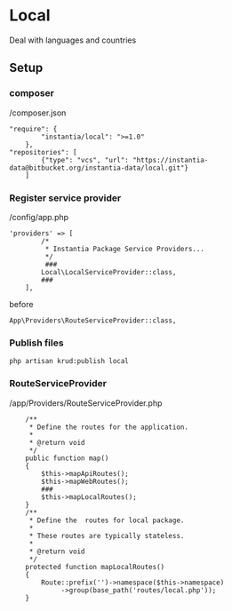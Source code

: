 # Local
Deal with languages and countries
## Setup
### composer
/composer.json
```
"require": {
        "instantia/local": ">=1.0"
    },
"repositories": [
        {"type": "vcs", "url": "https://instantia-data@bitbucket.org/instantia-data/local.git"}
    ]
```
### Register service provider
/config/app.php
```
'providers' => [   
        /*
         * Instantia Package Service Providers...
         */
		 ###
        Local\LocalServiceProvider::class,
		###
    ],
```
before
```
App\Providers\RouteServiceProvider::class,
```
### Publish files
```
php artisan krud:publish local

```
### RouteServiceProvider
/app/Providers/RouteServiceProvider.php
```
    /**
     * Define the routes for the application.
     *
     * @return void
     */
    public function map()
    {
        $this->mapApiRoutes();
        $this->mapWebRoutes();
		###
        $this->mapLocalRoutes();
    }
    /**
     * Define the  routes for local package.
     *
     * These routes are typically stateless.
     *
     * @return void
     */
    protected function mapLocalRoutes()
    {
        Route::prefix('')->namespace($this->namespace)
             ->group(base_path('routes/local.php'));
    }
```